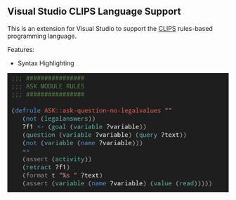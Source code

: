 ﻿## Visual Studio CLIPS Language Support

This is an extension for Visual Studio to support the [CLIPS](http://clipsrules.sourceforge.net/) rules-based programming language.

Features:

* Syntax Highlighting

![Syntax Highlighting Sample](sample.png?raw=true)
